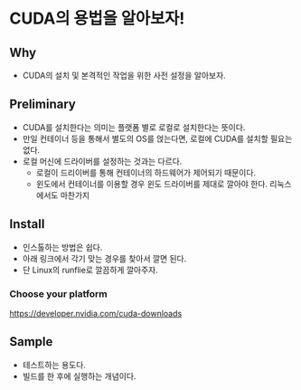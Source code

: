 # CUDA의 용법을 알아보자! 

## Why 

- CUDA의 설치 및 본격적인 작업을 위한 사전 설정을 알아보자. 

## Preliminary 

- CUDA를 설치한다는 의미는 플랫폼 별로 로컬로 설치한다는 뜻이다. 
- 만일 컨테이너 등을 통해서 별도의 OS를 얹는다면, 로컬에 CUDA를 설치할 필요는 없다. 
- 로컬 머신에 드라이버를 설정하는 것과는 다르다. 
    + 로컬이 드리이버를 통해 컨테이너의 하드웨어가 제어되기 때문이다. 
    + 윈도에서 컨테이너를 이용할 경우 윈도 드라이버를 제대로 깔아야 한다. 리눅스에서도 마찬가지 

## Install 

- 인스톨하는 방법은 쉽다. 
- 아래 링크에서 각기 맞는 경우를 찾아서 깔면 된다. 
- 단 Linux의 runflie로 깔끔하게 깔아주자. 

### Choose your platform 

https://developer.nvidia.com/cuda-downloads

## Sample 

- 테스트하는 용도다. 
- 빌드를 한 후에 실행하는 개념이다. 

